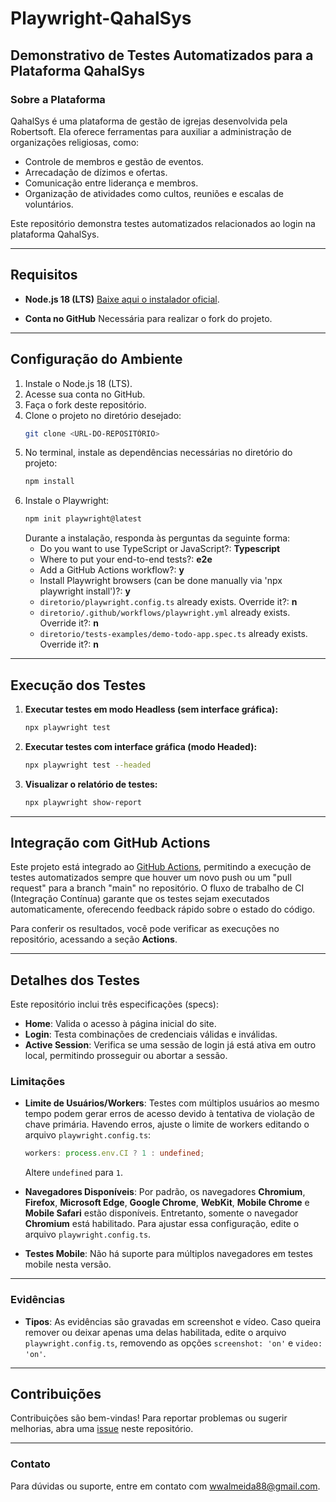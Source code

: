 
# Playwright-QahalSys

## Demonstrativo de Testes Automatizados para a Plataforma QahalSys

### Sobre a Plataforma

QahalSys é uma plataforma de gestão de igrejas desenvolvida pela Robertsoft. Ela oferece ferramentas para auxiliar a administração de organizações religiosas, como:

- Controle de membros e gestão de eventos.
- Arrecadação de dízimos e ofertas.
- Comunicação entre liderança e membros.
- Organização de atividades como cultos, reuniões e escalas de voluntários.

Este repositório demonstra testes automatizados relacionados ao login na plataforma QahalSys.

---

## Requisitos

- **Node.js 18 (LTS)**  [Baixe aqui o instalador oficial](https://nodejs.org/pt/download/prebuilt-installer).

- **Conta no GitHub**  Necessária para realizar o fork do projeto.

---

## Configuração do Ambiente

1. Instale o Node.js 18 (LTS).
2. Acesse sua conta no GitHub.
3. Faça o fork deste repositório.
4. Clone o projeto no diretório desejado:
   ```bash
   git clone <URL-DO-REPOSITÓRIO>
   ```
5. No terminal, instale as dependências necessárias no diretório do projeto:
   ```bash
   npm install
   ```
6. Instale o Playwright:
   ```bash
   npm init playwright@latest
   ```
   Durante a instalação, responda às perguntas da seguinte forma:
   - Do you want to use TypeScript or JavaScript?: **Typescript**
   - Where to put your end-to-end tests?: **e2e**
   - Add a GitHub Actions workflow?: **y**
   - Install Playwright browsers (can be done manually via 'npx playwright install')?: **y**
   - `diretorio/playwright.config.ts` already exists. Override it?: **n**
   - `diretorio/.github/workflows/playwright.yml` already exists. Override it?: **n**
   - `diretorio/tests-examples/demo-todo-app.spec.ts` already exists. Override it?: **n**

---

## Execução dos Testes

1. **Executar testes em modo Headless (sem interface gráfica):**
   ```bash
   npx playwright test
   ```

2. **Executar testes com interface gráfica (modo Headed):**
   ```bash
   npx playwright test --headed
   ```

3. **Visualizar o relatório de testes:**
   ```bash
   npx playwright show-report
   ```

---

## Integração com GitHub Actions

Este projeto está integrado ao [GitHub Actions](https://github.com/features/actions), permitindo a execução de testes automatizados sempre que houver um novo push ou um "pull request" para a branch "main" no repositório. O fluxo de trabalho de CI (Integração Contínua) garante que os testes sejam executados automaticamente, oferecendo feedback rápido sobre o estado do código.

Para conferir os resultados, você pode verificar as execuções no repositório, acessando a seção **Actions**.

---

## Detalhes dos Testes

Este repositório inclui três especificações (specs):

- **Home**: Valida o acesso à página inicial do site.
- **Login**: Testa combinações de credenciais válidas e inválidas.
- **Active Session**: Verifica se uma sessão de login já está ativa em outro local, permitindo prosseguir ou abortar a sessão.

### Limitações

- **Limite de Usuários/Workers**: Testes com múltiplos usuários ao mesmo tempo podem gerar erros de acesso devido à tentativa de violação de chave primária. Havendo erros, ajuste o limite de workers editando o arquivo `playwright.config.ts`:
  ```typescript
  workers: process.env.CI ? 1 : undefined;
  ```
  Altere `undefined` para `1`.

- **Navegadores Disponíveis**: Por padrão, os navegadores **Chromium**, **Firefox**, **Microsoft Edge**, **Google Chrome**, **WebKit**, **Mobile Chrome** e **Mobile Safari** estão disponíveis. Entretanto, somente o navegador **Chromium** está habilitado. Para ajustar essa configuração, edite o arquivo `playwright.config.ts`.

- **Testes Mobile**: Não há suporte para múltiplos navegadores em testes mobile nesta versão.

---

### Evidências

- **Tipos**: As evidências são gravadas em screenshot e vídeo. Caso queira remover ou deixar apenas uma delas habilitada, edite o arquivo `playwright.config.ts`, removendo as opções `screenshot: 'on'` e `video: 'on'`.

---

## Contribuições

Contribuições são bem-vindas! Para reportar problemas ou sugerir melhorias, abra uma [issue](https://github.com/WwQA88/Playwright-QahalSys/issues) neste repositório.

---

### Contato

Para dúvidas ou suporte, entre em contato com [wwalmeida88@gmail.com](mailto:wwalmeida88@gmail.com).
